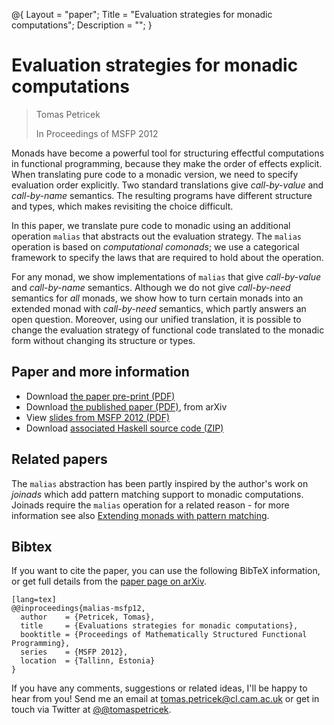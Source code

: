 ﻿@{ 
  Layout = "paper";
  Title = "Evaluation strategies for monadic computations";
  Description = "";
}

# Evaluation strategies for monadic computations</h1>

> Tomas Petricek
>
> In Proceedings of MSFP 2012

Monads have become a powerful tool for structuring effectful computations in functional
programming, because they make the order of effects explicit. When translating pure code
to a monadic version, we need to specify evaluation order explicitly. Two standard
translations give _call-by-value_ and _call-by-name_ semantics.
The resulting programs have different structure and types, which makes revisiting 
the choice difficult.

In this paper, we translate pure code to monadic using an additional operation 
`malias` that abstracts out the evaluation strategy.  The `malias` operation is 
based on _computational comonads_; we use a categorical
framework to specify the laws that are required to hold about the operation.

For any monad, we show implementations of `malias` that give _call-by-value_ 
and _call-by-name_ semantics. Although we do not give _call-by-need_ semantics 
for _all_ monads, we show how to turn certain monads into an extended monad with
_call-by-need_ semantics, which partly answers an open question.
Moreover, using our unified translation, it is possible to change the evaluation strategy 
of functional code translated to the monadic form without changing its structure or types.

## Paper and more information

 - Download [the paper pre-print (PDF)](malias.pdf)
 - Download [the published paper (PDF)](http://arxiv.org/pdf/1202.2921.pdf), from arXiv
 - View [slides from MSFP 2012 (PDF)](talk-msfp.pdf)
 - Download [associated Haskell source code (ZIP)](malias-src.zip)

## Related papers

The `malias` abstraction has been partly inspired by the author's work on 
_joinads_ which add pattern matching support to monadic computations. Joinads
require the `malias` operation for a related reason - for more information see
also [Extending monads with pattern matching](../docase/).

## <a id="cite">Bibtex</a>
If you want to cite the paper, you can use the following BibTeX information, or
get full details from the [paper page on arXiv](http://arxiv.org/abs/1202.2921).

    [lang=tex]
    @@inproceedings{malias-msfp12,
      author    = {Petricek, Tomas},
      title     = {Evaluations strategies for monadic computations},
      booktitle = {Proceedings of Mathematically Structured Functional Programming},
      series    = {MSFP 2012},
      location  = {Tallinn, Estonia}
    } 

If you have any comments, suggestions or related ideas, I'll be happy to 
hear from you! Send me an email at [tomas.petricek@cl.cam.ac.uk](mailto:tomas.petricek@cl.cam.ac.uk)
or get in touch via Twitter at [@@tomaspetricek](http://twitter.com/tomaspetricek).
